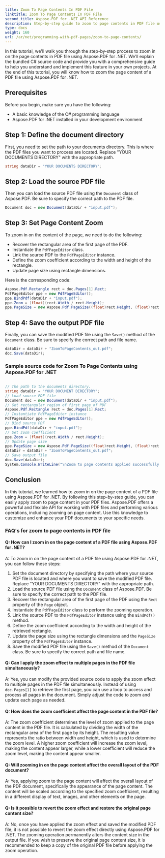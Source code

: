 ```yaml
---
title: Zoom To Page Contents In PDF File
linktitle: Zoom To Page Contents In PDF File
second_title: Aspose.PDF for .NET API Reference
description: Step-by-step guide to zoom to page contents in PDF file using Aspose.PDF for .NET. Enhance your PDF documents according to your specific needs.
type: docs
weight: 160
url: /ar/net/programming-with-pdf-pages/zoom-to-page-contents/
---
```

In this tutorial, we'll walk you through the step-by-step process to zoom in on the page contents in PDF file using Aspose.PDF for .NET. We'll explain the bundled C# source code and provide you with a comprehensive guide to help you understand and implement this feature in your own projects. At the end of this tutorial, you will know how to zoom the page content of a PDF file using Aspose.PDF for .NET.

## Prerequisites
Before you begin, make sure you have the following:

- A basic knowledge of the C# programming language
- Aspose.PDF for .NET installed in your development environment

## Step 1: Define the document directory
First, you need to set the path to your documents directory. This is where the PDF files you want to process are located. Replace "YOUR DOCUMENTS DIRECTORY" with the appropriate path.

```csharp
string dataDir = "YOUR DOCUMENTS DIRECTORY";
```

## Step 2: Load the source PDF file
Then you can load the source PDF file using the `Document` class of Aspose.PDF. Be sure to specify the correct path to the PDF file.

```csharp
Document doc = new Document(dataDir + "input.pdf");
```

## Step 3: Set Page Content Zoom
To zoom in on the content of the page, we need to do the following:

- Recover the rectangular area of the first page of the PDF.
- Instantiate the `PdfPageEditor` class.
- Link the source PDF to the `PdfPageEditor` instance.
- Define the zoom coefficient according to the width and height of the rectangle.
- Update page size using rectangle dimensions.

Here is the corresponding code:

```csharp
Aspose.Pdf.Rectangle rect = doc.Pages[1].Rect;
PdfPageEditor ppe = new PdfPageEditor();
ppe.BindPdf(dataDir + "input.pdf");
ppe.Zoom = (float)(rect.Width / rect.Height);
ppe.PageSize = new Aspose.Pdf.PageSize((float)rect.Height, (float)rect.Width);
```

## Step 4: Save the output PDF file
Finally, you can save the modified PDF file using the `Save()` method of the `Document` class. Be sure to specify the correct path and file name.

```csharp
dataDir = dataDir + "ZoomToPageContents_out.pdf";
doc.Save(dataDir);
```

### Sample source code for Zoom To Page Contents using Aspose.PDF for .NET 

```csharp

// The path to the documents directory.
string dataDir = "YOUR DOCUMENT DIRECTORY";
// Load source PDF file
Document doc = new Document(dataDir + "input.pdf");
// Get rectangular region of first page of PDF
Aspose.Pdf.Rectangle rect = doc.Pages[1].Rect;
// Instantiate PdfPageEditor instance
PdfPageEditor ppe = new PdfPageEditor();
// Bind source PDF
ppe.BindPdf(dataDir + "input.pdf");
// Set zoom coefficient
ppe.Zoom = (float)(rect.Width / rect.Height);
// Update page size
ppe.PageSize = new Aspose.Pdf.PageSize((float)rect.Height, (float)rect.Width);
dataDir = dataDir + "ZoomToPageContents_out.pdf";
// Save output file
doc.Save(dataDir);
System.Console.WriteLine("\nZoom to page contents applied successfully.\nFile saved at " + dataDir);

```

## Conclusion
In this tutorial, we learned how to zoom in on the page content of a PDF file using Aspose.PDF for .NET. By following this step-by-step guide, you can easily apply zoom to page content in your PDF files. Aspose.PDF offers a powerful and flexible API for working with PDF files and performing various operations, including zooming on page content. Use this knowledge to customize and enhance your PDF documents to your specific needs.

### FAQ's for zoom to page contents in PDF file

#### Q: How can I zoom in on the page content of a PDF file using Aspose.PDF for .NET?

A: To zoom in on the page content of a PDF file using Aspose.PDF for .NET, you can follow these steps:

1. Set the document directory by specifying the path where your source PDF file is located and where you want to save the modified PDF file. Replace "YOUR DOCUMENTS DIRECTORY" with the appropriate path.
2. Load the source PDF file using the `Document` class of Aspose.PDF. Be sure to specify the correct path to the PDF file.
3. Recover the rectangular area of the first page of the PDF using the `Rect` property of the `Page` object.
4. Instantiate the `PdfPageEditor` class to perform the zooming operation.
5. Link the source PDF to the `PdfPageEditor` instance using the `BindPdf()` method.
6. Define the zoom coefficient according to the width and height of the retrieved rectangle.
7. Update the page size using the rectangle dimensions and the `PageSize` property of the `PdfPageEditor` instance.
8. Save the modified PDF file using the `Save()` method of the `Document` class. Be sure to specify the correct path and file name.

#### Q: Can I apply the zoom effect to multiple pages in the PDF file simultaneously?

A: Yes, you can modify the provided source code to apply the zoom effect to multiple pages in the PDF file simultaneously. Instead of using `doc.Pages[1]` to retrieve the first page, you can use a loop to access and process all pages in the document. Simply adjust the code to zoom and update each page as needed.

#### Q: How does the zoom coefficient affect the page content in the PDF file?

A: The zoom coefficient determines the level of zoom applied to the page content in the PDF file. It is calculated by dividing the width of the rectangular area of the first page by its height. The resulting value represents the ratio between width and height, which is used to determine the zoom level. A higher zoom coefficient will increase the zoom level, making the content appear larger, while a lower coefficient will reduce the zoom level, making the content appear smaller.

#### Q: Will zooming in on the page content affect the overall layout of the PDF document?

A: Yes, applying zoom to the page content will affect the overall layout of the PDF document, specifically the appearance of the page content. The content will be scaled according to the specified zoom coefficient, resulting in a different display of text, images, and other elements on the page.

#### Q: Is it possible to revert the zoom effect and restore the original page content size?

A: No, once you have applied the zoom effect and saved the modified PDF file, it is not possible to revert the zoom effect directly using Aspose.PDF for .NET. The zooming operation permanently alters the content size in the output file. If you wish to preserve the original page content size, it is recommended to keep a copy of the original PDF file before applying the zoom operation.